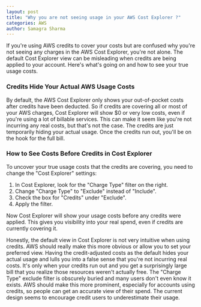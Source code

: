 ```yaml
---
layout: post
title: "Why you are not seeing usage in your AWS Cost Explorer ?"
categories: AWS
author: Samagra Sharma
---
```


If you're using AWS credits to cover your costs but are confused why you're not seeing any charges in the AWS Cost Explorer,
you're not alone. The default Cost Explorer view can be misleading when credits are being applied to your account. Here's what's
going on and how to see your true usage costs.

### Credits Hide Your Actual AWS Usage Costs

By default, the AWS Cost Explorer only shows your out-of-pocket costs after credits have been deducted. So if credits are
covering all or most of your AWS charges, Cost Explorer will show $0 or very low costs, even if you're using a lot of billable
services. This can make it seem like you're not incurring any real costs, but that's not the case. The credits are just
temporarily hiding your actual usage. Once the credits run out, you'll be on the hook for the full bill.

### How to See Costs Before Credits in Cost Explorer

To uncover your true usage costs that the credits are covering, you need to change the "Cost Explorer" settings:

1. In Cost Explorer, look for the "Charge Type" filter on the right.
2. Change "Charge Type" to "Exclude" instead of "Include". 
3. Check the box for "Credits" under "Exclude". 
4. Apply the filter.

Now Cost Explorer will show your usage costs before any credits were applied. This gives you visibility into your real spend,
even if credits are currently covering it.

Honestly, the default view in Cost Explorer is not very intuitive when using credits. AWS should really make this more obvious
or allow you to set your preferred view. Having the credit-adjusted costs as the default hides your actual usage and lulls you
into a false sense that you're not incurring real costs. It's only when your credits run out and you get a surprisingly large bill
that you realize those resources weren't actually free. The "Charge Type" exclude filter is obscurely buried and many users don't
even know it exists. AWS should make this more prominent, especially for accounts using credits, so people can get an accurate view
of their spend. The current design seems to encourage credit users to underestimate their usage.
